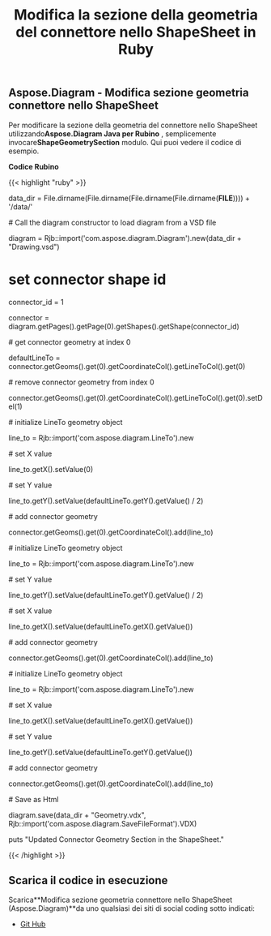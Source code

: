 ﻿---
title: Modifica la sezione della geometria del connettore nello ShapeSheet in Ruby
type: docs
weight: 10
url: /it/java/edit-connector-geometry-section-in-the-shapesheet-in-ruby/
---
## **Aspose.Diagram - Modifica sezione geometria connettore nello ShapeSheet**
 Per modificare la sezione della geometria del connettore nello ShapeSheet utilizzando**Aspose.Diagram Java per Rubino** , semplicemente invocare**ShapeGeometrySection** modulo. Qui puoi vedere il codice di esempio.

**Codice Rubino**

{{< highlight "ruby" >}}

 data_dir = File.dirname(File.dirname(File.dirname(File.dirname(__FILE__)))) + '/data/'

\# Call the diagram constructor to load diagram from a VSD file

diagram = Rjb::import('com.aspose.diagram.Diagram').new(data_dir + "Drawing.vsd")

# set connector shape id

connector_id = 1

connector = diagram.getPages().getPage(0).getShapes().getShape(connector_id)

\# get connector geometry at index 0

defaultLineTo = connector.getGeoms().get(0).getCoordinateCol().getLineToCol().get(0)

\# remove connector geometry from index 0

connector.getGeoms().get(0).getCoordinateCol().getLineToCol().get(0).setDel(1)

\# initialize LineTo geometry object

line_to = Rjb::import('com.aspose.diagram.LineTo').new

\# set X value

line_to.getX().setValue(0)

\# set Y value

line_to.getY().setValue(defaultLineTo.getY().getValue() / 2)

\# add connector geometry

connector.getGeoms().get(0).getCoordinateCol().add(line_to)

\# initialize LineTo geometry object

line_to = Rjb::import('com.aspose.diagram.LineTo').new

\# set Y value

line_to.getY().setValue(defaultLineTo.getY().getValue() / 2)

\# set X value

line_to.getX().setValue(defaultLineTo.getX().getValue())

\# add connector geometry

connector.getGeoms().get(0).getCoordinateCol().add(line_to)

\# initialize LineTo geometry object

line_to = Rjb::import('com.aspose.diagram.LineTo').new

\# set X value

line_to.getX().setValue(defaultLineTo.getX().getValue())

\# set Y value

line_to.getY().setValue(defaultLineTo.getY().getValue())

\# add connector geometry

connector.getGeoms().get(0).getCoordinateCol().add(line_to)

\# Save as Html

diagram.save(data_dir + "Geometry.vdx", Rjb::import('com.aspose.diagram.SaveFileFormat').VDX)

puts "Updated Connector Geometry Section in the ShapeSheet."

{{< /highlight >}}
## **Scarica il codice in esecuzione**
 Scarica**Modifica sezione geometria connettore nello ShapeSheet (Aspose.Diagram)**da uno qualsiasi dei siti di social coding sotto indicati:

- [Git Hub](https://github.com/asposediagram/Aspose.Diagram-for-Java/blob/master/Plugins/Aspose_Diagram_Java_for_Ruby/lib/asposediagramjava/Geometry/shapegeometrysection.rb)
